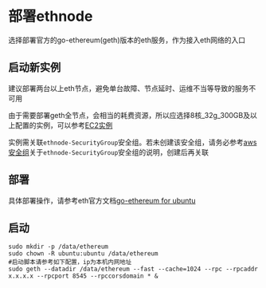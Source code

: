 # 部署ethnode
选择部署官方的go-ethereum(geth)版本的eth服务，作为接入eth网络的入口

## 启动新实例
建议部署两台以上eth节点，避免单台故障、节点延时、运维不当等导致的服务不可用

由于需要部署geth全节点，会相当的耗费资源，所以应选择8核_32g_300GB及以上配置的实例，可以参考[EC2实例](new_ec2_cn.md)

实例需关联`ethnode-SecurityGroup`安全组。若未创建该安全组，请务必参考[aws安全组](security_group_cn.md)关于`ethnode-SecurityGroup`安全组的说明，创建后再关联

## 部署
具体部署操作，请参考eth官方文档[go-ethereum for ubuntu](https://github.com/ethereum/go-ethereum/wiki/Installation-Instructions-for-Ubuntu)

## 启动
```
sudo mkdir -p /data/ethereum
sudo chown -R ubuntu:ubuntu /data/ethereum
#启动脚本请参考如下配置，ip为本机内网地址
sudo geth --datadir /data/ethereum --fast --cache=1024 --rpc --rpcaddr x.x.x.x --rpcport 8545 --rpccorsdomain * &
```
